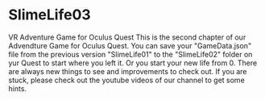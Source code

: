 # SlimeLife03
VR Adventure Game for Oculus Quest This is the second chapter of our Advendture Game for Oculus Quest. You can save your "GameData.json" file from the previous version "SlimeLife01" to the "SlimeLife02" folder on yur Quest to start where you left it. Or you start your new life from 0. There are always new things to see and improvements to check out. If you are stuck, please check out the youtube videos of our channel to get some hints.
